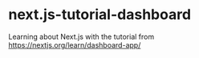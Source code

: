 # next.js-tutorial-dashboard
Learning about Next.js with the tutorial from https://nextjs.org/learn/dashboard-app/
